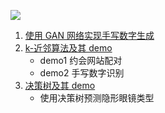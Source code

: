 ![](https://visitor-badge.glitch.me/badge?page_id=sudrizzz.MachineLearning)

1. [使用 GAN 网络实现手写数字生成](https://github.com/sudrizzz/MachineLearning/blob/main/GAN/HandWrittenDigits/main.py)
2. [k-近邻算法及其 demo](https://github.com/sudrizzz/MachineLearning/blob/main/01_kNN/kNN.ipynb)
   - demo1 约会网站配对
   - demo2 手写数字识别
3. [决策树及其 demo](https://github.com/sudrizzz/MachineLearning/blob/main/02_DecisionTree/trees.ipynb)
   - 使用决策树预测隐形眼镜类型
